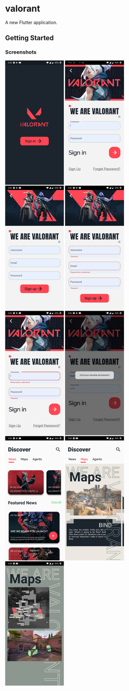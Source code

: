 # valorant

A new Flutter application.

## Getting Started

### Screenshots

<img src="screenshots/ss10.jpg" height="400em" />   <img src="screenshots/ss4.jpg" height="400em" />   <img src="screenshots/ss8.jpg" height="400em" />   <img src="screenshots/ss9.jpg" height="400em" />   <img src="screenshots/ss6.jpg" height="400em" />    <img src="screenshots/ss1.jpg" height="400em" />    <img src="screenshots/ss7.jpg" height="400em" />   <img src="screenshots/ss2.jpg" height="400em" />    <img src="screenshots/ss5.jpg" height="400em" />
